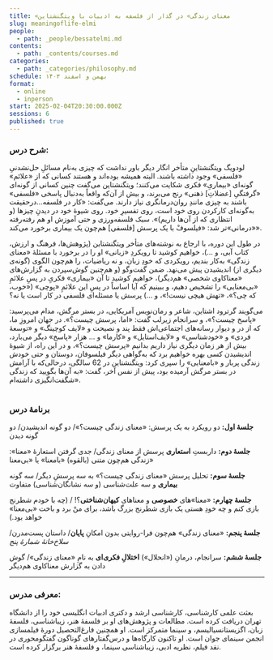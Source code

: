 ```yaml
---
title: «معنای زندگی» در گذار از فلسفه به ادبیات با ویتگنشتاین
slug: meaningoflife-elmi
people:
  - path: _people/bessatelmi.md
contents:
  - path: _contents/courses.md
categories:
  - path: _categories/philosophy.md
schedule: بهمن و اسفند ۱۴۰۳
format:
  - online
  - inperson
start: 2025-02-04T20:30:00.000Z
sessions: 6
published: true
---
```


### شرح درس:

لودویگ ویتگنشتاینِ متأخر انگار دیگر باور نداشت که چیزی به‌نام مسائلِ حل‌نشدنیِ «فلسفی» وجود داشته باشند. البته همیشه بوده‌اند و هستند کسانی که از «علائم» گونه‌ای «بیماریِ» فکری شکایت می‌کنند؛ ویتگنشتاین می‌گفت چنین کسانی از گونه‌ای «گرفتگیِ [عضلاتِ] ذهنی» رنج می‌برند، و بیش از آن‌که واقعاً به‌دنبال پاسخی «فلسفی» باشند به چیزی مانندِ روان‌درمانگری نیاز دارند. می‌گفت: «کار در فلسفه...درحقیقت به‌گو‌نه‌ای کارکردن روی خود است، روی تفسیرِ خود. روی شیوۀ خود در دیدنِ چیزها (و انتظاری که از آن‌ها داریم)». سبک فلسفه‌ورزی و حتی آموزش او هم رفته‌رفته «درمانی»تر شد: «فیلسوفْ با یک پرسش [فلسفی] هم‌چون یک بیماری برخورد می‌کند». 

در طول این دوره‌، با ارجاع به نوشته‌های متأخر ویتگنشتاین (پژوهش‌ها، فرهنگ و ارزش، کتاب آبی، و ...)، خواهیم کوشید تا رویکردِ «زبانی» او را در برخورد با مسئلۀ «معنای زندگی» به‌کار بندیم، رویکردی که خودِ زبان، و نه ریاضیات، را هم‌چون الگوی (گونه‌ی دیگری از) اندیشیدن پیش می‌نهد. ضمن گفت‌وگو (و هم‌چنین گوش‌سپردن به گزارش‌های «معناکاوی شخصی» هم‌دیگر)، خواهیم کوشید تا آن «بیماری» فکریِ در پسِ‌ علائمِ «بی‌معنایی» را تشخیص دهیم، و ببینیم که آیا اساساً در پسِ این علائمِ «پوچی» («خوب، که چی؟»، «تهش هیچی نیست!»، و ...) پرسش یا مسئله‌ای فلسفی در کار است یا نه؟ 

می‌گویند گرترود اشتاین، شاعر و رمان‌نویس آمریکایی، در بستر مرگش، مدام می‌پرسید: «پاسخ چیست؟»، و سرانجام زیرلب گفت: «اما، پرسش چیست؟». در جهان امروزِ ما، که از در و دیوار رسانه‌ها‌ی اجتماعی‌اش فقط پند و نصیحت و «لایف کوچینگ» و «توسعۀ فردی» و «خودشناسی» و «لایف‌استایل» و «کارما» و ... هزار «پاسخ» دیگر می‌بارد، بیش از هر زمان دیگری نیاز داریم بدانیم «پرسش چیست؟»، و در این راه، از شیوۀ اندیشیدن کسی بهره خواهیم برد که به‌گواهی دیگر فیلسوفان، دوستان و حتی خودش زندگی پربار و «بامعنایی» را سپری کرد: ویتگنشتاین در 62 سالگی، درحالی‌که با آرامش در بستر مرگش آرمیده بود، پیش از نفس آخر، گفت: «به آن‌ها بگویید که زندگی شگفت‌انگیزی داشته‌ام».
<br><br>
### برنامهٔ درس

**جلسهٔ اول:** دو رویکرد به یک پرسش: «معنای زندگی چیست؟»/ دو گونه اندیشیدن/ دو گونه دیدن

**جلسهٔ دوم:** داربستِ **استعاری** پرسش از معنای زندگی/ جدی گرفتن استعارهٔ «معنا»: زندگی هم‌چون متنی (بالقوه) «بامعنا» یا «بی‌معنا» 

**جلسهٔ سوم:**  تحلیل پرسش «معنای زندگی چیست؟» به سه پرسشِ دیگر/ سه گونه **بیماری** و سه علت‌شناسی (و سه نشانگان‌شناسی) متفاوت

**جلسهٔ چهارم:** «معنا»های **خصوصی** و معناهای **کیهان‌شناختی**؟! / (چه با خودم شطرنج بازی کنم و چه خودِ هستی یک بازی شطرنج بزرگ باشد، برای منْ برد و باخت «بی‌معنا» خواهد بود.) 

**جلسهٔ پنجم:** «معنای زندگی» هم‌چون فرا-روایتی بدون امکانِ **پایان**/ داستان پست‌مدرن/ _سلاخ‌خانهٔ شمارهٔ پنج_ 

**جلسهٔ ششم:** سرانجام، درمانِ («انحلال») **اختلالِ فکری‌ای** به نامِ «معنای زندگی»/ گوش دادن به گزارش معناکاوی هم‌دیگر

***

### معرفی مدرس:
بعثت علمی کارشناسی، کارشناسی ارشد و دکتری ادبیات انگلیسی خود را از دانشگاه تهران دریافت کرده است. مطالعات و پژوهش‌های او بر فلسفهٔ هنر، زیبا‌شناسی، فلسفهٔ زبان، اگزیستانسیالیسم، و سینما متمرکز است. او همچنین فارغ‌التحصیل دورهٔ فیلمسازی انجمن سینمای جوان است. او تاکنون کارگاه‌ها و درس‌گفتارهای گوناگون گفتگومحوری در نقد فیلم، نظریه ادبی، زیباشناسی سینما، و فلسفهٔ هنر برگزار کرده است.


